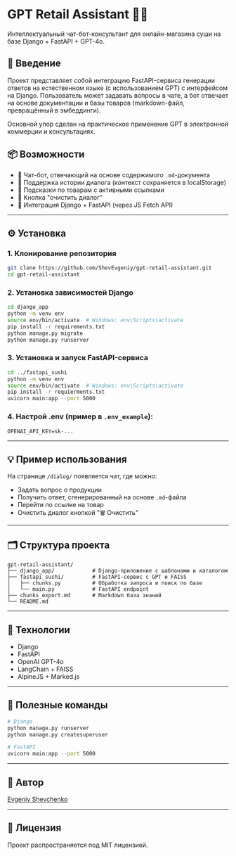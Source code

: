 # GPT Retail Assistant 🍣🤖

Интеллектуальный чат-бот-консультант для онлайн-магазина суши на базе Django + FastAPI + GPT-4o.

## 📌 Введение
Проект представляет собой интеграцию FastAPI-сервиса генерации ответов на естественном языке (с использованием GPT) с интерфейсом на Django. Пользователь может задавать вопросы в чате, а бот отвечает на основе документации и базы товаров (markdown-файл, превращённый в эмбеддинги).

Основной упор сделан на практическое применение GPT в электронной коммерции и консультациях.

## 📦 Возможности
- 💬 Чат-бот, отвечающий на основе содержимого `.md`-документа
- 🧠 Поддержка истории диалога (контекст сохраняется в localStorage)
- 🛒 Подсказки по товарам с активными ссылками
- 🔄 Кнопка "очистить диалог"
- 📂 Интеграция Django + FastAPI (через JS Fetch API)

---

## ⚙️ Установка

### 1. Клонирование репозитория
```bash
git clone https://github.com/ShevEvgeniy/gpt-retail-assistant.git
cd gpt-retail-assistant
```

### 2. Установка зависимостей Django
```bash
cd django_app
python -m venv env
source env/bin/activate  # Windows: env\Scripts\activate
pip install -r requirements.txt
python manage.py migrate
python manage.py runserver
```

### 3. Установка и запуск FastAPI-сервиса
```bash
cd ../fastapi_sushi
python -m venv env
source env/bin/activate  # Windows: env\Scripts\activate
pip install -r requierments.txt
uvicorn main:app --port 5000
```

### 4. Настрой .env (пример в `.env_example`):
```
OPENAI_API_KEY=sk-...
```

---

## 💡 Пример использования
На странице `/dialog/` появляется чат, где можно:
- Задать вопрос о продукции
- Получить ответ, сгенерированный на основе `.md`-файла
- Перейти по ссылке на товар
- Очистить диалог кнопкой "🗑 Очистить"

---

## 🗂 Структура проекта
```
gpt-retail-assistant/
├── django_app/            # Django-приложение с шаблонами и каталогом
├── fastapi_sushi/         # FastAPI-сервис с GPT и FAISS
│   ├── chunks.py          # Обработка запроса и поиск по базе
│   └── main.py            # FastAPI endpoint
├── chunks_export.md       # Markdown база знаний
└── README.md
```

---

## 🚀 Технологии
- Django
- FastAPI
- OpenAI GPT-4o
- LangChain + FAISS
- AlpineJS + Marked.js

---

## 📎 Полезные команды
```bash
# Django
python manage.py runserver
python manage.py createsuperuser

# FastAPI
uvicorn main:app --port 5000
```

---

## 📢 Автор
[Evgeniy Shevchenko](https://github.com/ShevEvgeniy)

---

## 📃 Лицензия
Проект распространяется под MIT лицензией.

